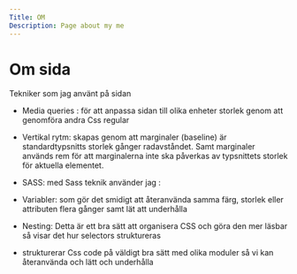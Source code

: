 ```yaml
---
Title: OM
Description: Page about my me
---
```

Om sida
==========================
Tekniker som jag använt på sidan
* Media queries : för att anpassa sidan till olika enheter storlek genom att genomföra andra Css regular

* Vertikal rytm: skapas genom att marginaler (baseline) är standardtypsnitts storlek gånger radavståndet. Samt marginaler används rem för att marginalerna inte ska påverkas av typsnittets storlek för aktuella elementet.

* SASS: med Sass teknik använder jag :
* Variabler: som gör det smidigt att återanvända samma färg, storlek eller attributen flera gånger samt lät att underhålla
* Nesting: Detta är ett bra sätt att organisera CSS och göra den mer läsbar så visar det hur selectors struktureras 

* strukturerar Css code på väldigt bra sätt med olika moduler så vi kan återanvända och lätt och underhålla
